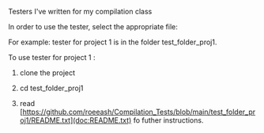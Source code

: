 Testers I've written for my compilation class

In order to use the tester, select the appropriate file:

For example: tester for project 1 is in the folder test_folder_proj1.

To use tester for project 1 :

1. clone the project

2. cd test_folder_proj1

3. read [https://github.com/roeeash/Compilation_Tests/blob/main/test_folder_proj1/README.txt](doc:README.txt) fo futher instructions.
